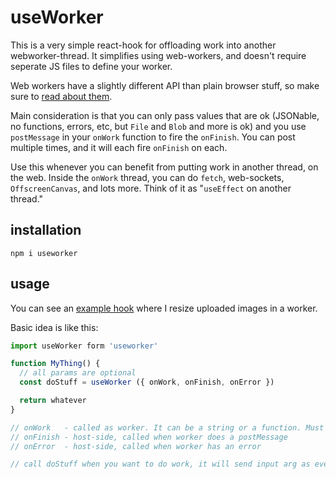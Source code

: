 # useWorker

This is a very simple react-hook for offloading work into another webworker-thread. It simplifies using web-workers, and doesn't require seperate JS files to define your worker.

Web workers have a slightly different API than plain browser stuff, so make sure to [read about them](https://developer.mozilla.org/en-US/docs/Web/API/Web_Workers_API/Using_web_workers).

Main consideration is that you can only pass values that are ok (JSONable, no functions, errors, etc, but `File` and `Blob` and more is ok) and you use `postMessage` in your `onWork` function to fire the `onFinish`. You can post multiple times, and it will each fire `onFinish` on each.

Use this whenever you can benefit from putting work in another thread, on the web. Inside the `onWork` thread, you can do `fetch`, web-sockets, `OffscreenCanvas`, and lots more. Think of it as "`useEffect` on another thread."

## installation

```
npm i useworker
```

## usage

You can see an [example hook](./example/src/useResizeImage.js) where I resize uploaded images in a worker.

Basic idea is like this:

```js
import useWorker form 'useworker'

function MyThing() {
  // all params are optional
  const doStuff = useWorker ({ onWork, onFinish, onError })

  return whatever
}

// onWork   - called as worker. It can be a string or a function. Must be self-contained. It gets it's input from event.data, and outputs with postMessage 
// onFinish - host-side, called when worker does a postMessage
// onError  - host-side, called when worker has an error

// call doStuff when you want to do work, it will send input arg as event.data
```
